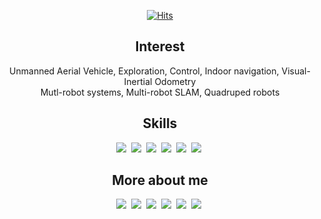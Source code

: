 <!--img src="https://img.shields.io/badge/쓰고자하는_텍스트-컬러코드?style=flat-square&logo=simpleicons에서_아이콘이름&logoColor=white"/></a-->
<!-- referred [here](https://zzsza.github.io/development/2020/07/10/make-github-profile-readme/) [here2](https://velog.io/@woo0_hooo/Github-github-profile-%EA%B0%84%EC%A7%80%EB%82%98%EA%B2%8C-%EA%BE%B8%EB%AF%B8%EA%B8%B0) [here3](https://github.com/ProtossDragoon/ProtossDragoon/blob/master/README.md) -->
<!-- [icons](https://simpleicons.org/) [stats](https://github.com/anuraghazra/github-readme-stats) [hits](https://hits.seeyoufarm.com/) [badges](https://efficientuser.com/2019/09/12/add-some-cool-badges-in-your-github-repo/) -->

<div align="center">
  
[![Hits](https://hits.seeyoufarm.com/api/count/incr/badge.svg?url=https%3A%2F%2Fgithub.com%2Fengcang&count_bg=%23D775D5&title_bg=%23434746&icon=github.svg&icon_color=%23FFFFFF&title=hits&edge_flat=false)](https://hits.seeyoufarm.com)

## Interest

Unmanned Aerial Vehicle, Exploration, Control, Indoor navigation, Visual-Inertial Odometry <br>
Mutl-robot systems, Multi-robot SLAM, Quadruped robots
  
## Skills
<p align="center">
  <img src="https://img.shields.io/badge/ROS-22314E?style=flat-square&logo=ROS&logoColor=white"/></a>&nbsp 
  <img src="https://img.shields.io/badge/Python-3766AB?style=flat-square&logo=Python&logoColor=white"/></a>&nbsp 
  <img src="https://img.shields.io/badge/C++-00599C?style=flat-square&logo=C%2B%2B&logoColor=white"/></a>&nbsp 
  <img src="https://img.shields.io/badge/C-A8B9CC?style=flat-square&logo=C&logoColor=white"/></a>&nbsp 
  <img src="https://img.shields.io/badge/MATLAB-FF452F?style=flat-square&logo=Mathworks&logoColor=white"/></a>&nbsp 
  <img src="https://img.shields.io/badge/HTML-E34F26?style=flat-square&logo=HTML5&logoColor=white"/></a>&nbsp 
</p>

## More about me
<p align="center">
  <a href="https://engcang.github.io/"><img src="http://img.shields.io/badge/-Tech%20blog-black?style=flat-square&logo=github&logoColor=white"/></a>&nbsp
  <a href="https://www.youtube.com/channel/UC1Bui82br7_gmlaVRcCERcQ/featured"><img src="https://img.shields.io/badge/Youtube-ff0000?style=flat-square&logo=youtube&logoColor=white"/></a>&nbsp
  <a href="https://blog.naver.com/engcang"><img src="https://img.shields.io/badge/-NAVER-green?style=flat-square&logo=naver&logoColor=white"/></a>&nbsp
  <a href="https://www.linkedin.com/in/eungchang-lee-683281200/"><img src="https://img.shields.io/badge/-LinkedIn-blue?style=flat-square&logo=Linkedin&logoColor=white"/></a>&nbsp
  <a href="mailto:eungchang_mason@kaist.ac.kr"><img src="https://img.shields.io/badge/-Email-d14836?style=flat-square&logo=Gmail&logoColor=white"/></a>&nbsp
  <a href="https://scholar.google.com/citations?user=L02b38oAAAAJ&hl=ko&oi=ao"><img src="https://img.shields.io/badge/GoogleScholar-4B83E3?style=flat-square&logo=google-scholar&logoColor=white"/></a>&nbsp
</p>

<!-- [![Anurag's GitHub stats](https://github-readme-stats.vercel.app/api?username=engcang)](https://github.com/anuraghazra/github-readme-stats) -->

</div>

